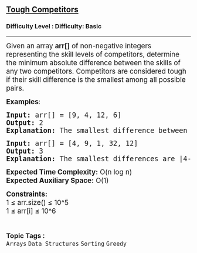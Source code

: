 <h2><a href="https://www.geeksforgeeks.org/problems/tough-competitors0540/1?page=1&difficulty=Basic&sortBy=difficulty">Tough Competitors</a></h2><h3>Difficulty Level : Difficulty: Basic</h3><hr><div class="problems_problem_content__Xm_eO"><p><span style="font-size: 14pt;">Given an array <strong>arr[]</strong> of non-negative integers representing the skill levels of competitors, determine the minimum absolute difference between the skills of any two competitors. Competitors are considered tough if their skill difference is the smallest among all possible pairs.</span></p>
<p><span style="font-size: 14pt;"><strong>Examples</strong>:</span></p>
<pre><span style="font-size: 14pt;"><strong>Input:</strong> arr[] = [9, 4, 12, 6]</span><br><span style="font-size: 14pt;"><strong>Output:</strong> 2</span><br><span style="font-size: 14pt;"><strong>Explanation:</strong> The smallest difference between skill values is |4-6| = 2.</span></pre>
<pre><span style="font-size: 14pt;"><strong>Input:</strong> arr[] = [4, 9, 1, 32, 12]</span><br><span style="font-size: 14pt;"><strong>Output:</strong> 3</span><br><span style="font-size: 14pt;"><strong>Explanation:</strong> The smallest differences are |4-1| = 3 and |9-12| = 3. Thus, the smallest difference is 3.</span></pre>
<p><span style="font-size: 14pt;"><strong>Expected Time Complexity:</strong> O(n log n)</span><br><span style="font-size: 14pt;"><strong>Expected Auxiliary Space:</strong> O(1)</span></p>
<p><span style="font-size: 14pt;"><strong>Constraints:<br></strong></span><span style="font-size: 14pt;">1 ≤ arr.size() ≤ 10^5</span><br><span style="font-size: 14pt;">1 ≤ arr[i] ≤ 10^6</span></p></div><br><p><span style=font-size:18px><strong>Topic Tags : </strong><br><code>Arrays</code>&nbsp;<code>Data Structures</code>&nbsp;<code>Sorting</code>&nbsp;<code>Greedy</code>&nbsp;